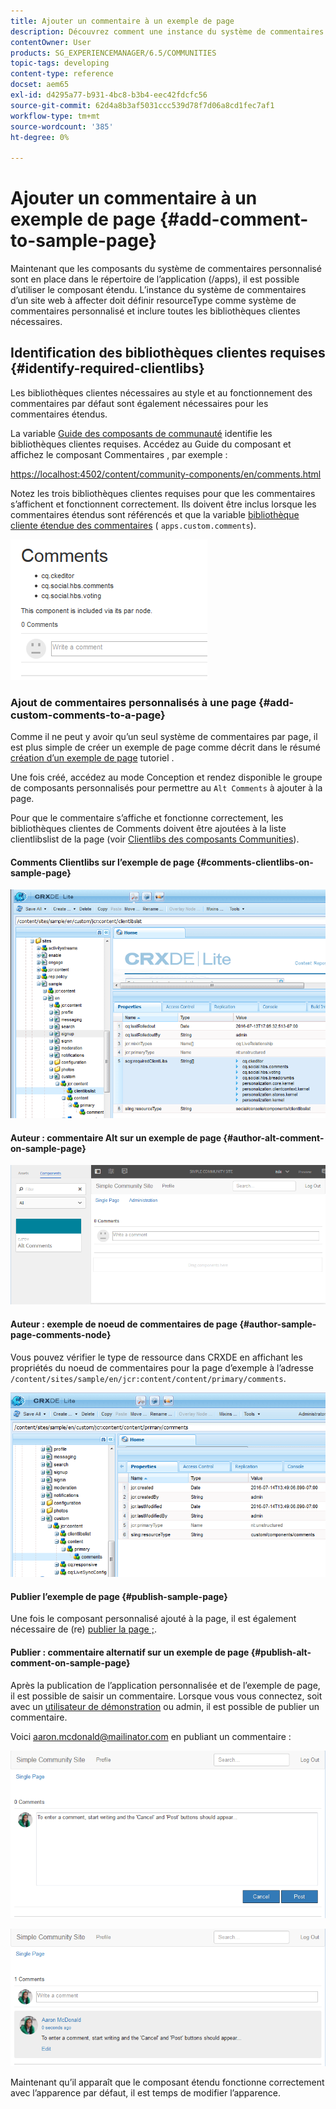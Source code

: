 ```yaml
---
title: Ajouter un commentaire à un exemple de page
description: Découvrez comment une instance du système de commentaires d’un site web doit définir resourceType comme système de commentaires personnalisé et inclure toutes les bibliothèques clientes nécessaires.
contentOwner: User
products: SG_EXPERIENCEMANAGER/6.5/COMMUNITIES
topic-tags: developing
content-type: reference
docset: aem65
exl-id: d4295a77-b931-4bc8-b3b4-eec42fdcfc56
source-git-commit: 62d4a8b3af5031ccc539d78f7d06a8cd1fec7af1
workflow-type: tm+mt
source-wordcount: '385'
ht-degree: 0%

---
```


# Ajouter un commentaire à un exemple de page  {#add-comment-to-sample-page}

Maintenant que les composants du système de commentaires personnalisé sont en place dans le répertoire de l’application (/apps), il est possible d’utiliser le composant étendu. L’instance du système de commentaires d’un site web à affecter doit définir resourceType comme système de commentaires personnalisé et inclure toutes les bibliothèques clientes nécessaires.

## Identification des bibliothèques clientes requises {#identify-required-clientlibs}

Les bibliothèques clientes nécessaires au style et au fonctionnement des commentaires par défaut sont également nécessaires pour les commentaires étendus.

La variable [Guide des composants de communauté](/help/communities/components-guide.md) identifie les bibliothèques clientes requises. Accédez au Guide du composant et affichez le composant Commentaires , par exemple :

[https://localhost:4502/content/community-components/en/comments.html](https://localhost:4502/content/community-components/en/comments.html)

Notez les trois bibliothèques clientes requises pour que les commentaires s’affichent et fonctionnent correctement. Ils doivent être inclus lorsque les commentaires étendus sont référencés et que la variable [bibliothèque cliente étendue des commentaires](/help/communities/extend-create-components.md#create-a-client-library-folder) ( `apps.custom.comments`).

![comments-component1](assets/comments-component1.png)

### Ajout de commentaires personnalisés à une page {#add-custom-comments-to-a-page}

Comme il ne peut y avoir qu’un seul système de commentaires par page, il est plus simple de créer un exemple de page comme décrit dans le résumé [création d’un exemple de page](/help/communities/create-sample-page.md) tutoriel .

Une fois créé, accédez au mode Conception et rendez disponible le groupe de composants personnalisés pour permettre au `Alt Comments` à ajouter à la page.

Pour que le commentaire s’affiche et fonctionne correctement, les bibliothèques clientes de Comments doivent être ajoutées à la liste clientlibslist de la page (voir [Clientlibs des composants Communities](/help/communities/clientlibs.md)).

#### Comments Clientlibs sur l’exemple de page {#comments-clientlibs-on-sample-page}

![comments-clientlibs-crxde](assets/comments-clientlibs-crxde.png)

#### Auteur : commentaire Alt sur un exemple de page {#author-alt-comment-on-sample-page}

![alt-comment](assets/alt-comment.png)

#### Auteur : exemple de noeud de commentaires de page {#author-sample-page-comments-node}

Vous pouvez vérifier le type de ressource dans CRXDE en affichant les propriétés du noeud de commentaires pour la page d’exemple à l’adresse `/content/sites/sample/en/jcr:content/content/primary/comments`.

![verify-comment-crxde](assets/verify-comment-crxde.png)

#### Publier l’exemple de page {#publish-sample-page}

Une fois le composant personnalisé ajouté à la page, il est également nécessaire de (re) [publier la page ;](/help/communities/sites-console.md#publishing-the-site).

#### Publier : commentaire alternatif sur un exemple de page {#publish-alt-comment-on-sample-page}

Après la publication de l’application personnalisée et de l’exemple de page, il est possible de saisir un commentaire. Lorsque vous vous connectez, soit avec un [utilisateur de démonstration](/help/communities/tutorials.md#demo-users) ou admin, il est possible de publier un commentaire.

Voici aaron.mcdonald@mailinator.com en publiant un commentaire :

![publish-alt-comment](assets/publish-alt-comment.png)

![publish-alt-comment1](assets/publish-alt-comment1.png)

Maintenant qu’il apparaît que le composant étendu fonctionne correctement avec l’apparence par défaut, il est temps de modifier l’apparence.
